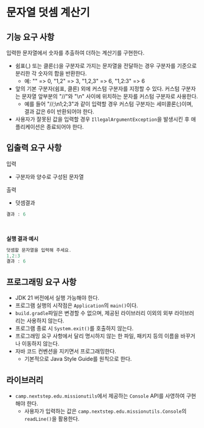 # 문자열 덧셈 계산기

## 기능 요구 사항
입력한 문자열에서 숫자를 추출하여 더하는 계산기를 구현한다.

- 쉼표(,) 또는 클론(:)을 구분자로 가지는 문자열을 전달하는 경우 구분자를 기준으로 분리한 각 숫자의 합을 반환한다.
    - 예: "" => 0, "1,2" => 3, "1,2,3" => 6, "1,2:3" => 6
- 앞의 기본 구분자(쉼표, 클론) 외에 커스텀 구분자를 지정할 수 있다. 커스텀 구분자는 문자열 앞부분의 "//"와 "\n" 사이에 위치하는 문자를 커스텀 구분자로 사용한다.
    - 예를 들어 "//;\n1;2;3"과 같이 입력할 경우 커스텀 구분자는 세미콜론(;)이며, 결과 값은 6이 반환되어야 한다.
- 사용자가 잘못된 값을 입력할 경우 ```IllegalArgumentException```을 발생시킨 후 애플리케이션은 종료되어야 한다.

## 입출력 요구 사항
입력
- 구분자와 양수로 구성된 문자열

출력
- 덧셈결과
``` java
결과 : 6
```
<br>

**실행 결과 예시**
``` java
덧셈할 문자열을 입력해 주세요.
1,2:3
결과 : 6
```

## 프로그래밍 요구 사항
- JDK 21 버전에서 실행 가능해야 한다.
- 프로그램 실행의 시작점은 ```Application```의 ```main()```이다.
- ```build.gradle```파일은 변경할 수 없으며, 제공된 라이브러리 이외의 외부 라이브러리는 사용하지 않는다.
- 프로그램 종료 시 ```System.exit()```를 호출하지 않는다.
- 프로그래밍 요구 사항에서 달리 명시하지 않는 한 파일, 패키지 등의 이름을 바꾸거나 이동하지 않는다.
- 자바 코드 컨벤션을 지키면서 프로그래밍한다.
    - 기본적으로 Java Style Guide를 원칙으로 한다.

## 라이브러리
- ```camp.nextstep.edu.missionutils```에서 제공하는 ```Console``` API를 사영하여 구현해야 한다.
    - 사용자가 입력하는 값은 ```camp.nextstep.edu.missionutils.Console```의 ```readLine()```을 활용한다.